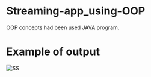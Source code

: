 # Streaming-app_using-OOP
OOP concepts had been used  JAVA program.
# Example of output 
![SS](https://user-images.githubusercontent.com/98957798/202877847-16699836-e802-4dee-bef3-f450c462e1bd.png)

